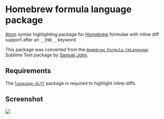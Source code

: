 # Homebrew formula language package

[Atom](https://atom.io) syntax highlighting package for [Homebrew](http://brew.sh) formulae with inline diff support after an `__END__` keyword.

This package was converted from the [`Homebrew Formula.tmLanguage`](https://github.com/samueljohn/Homebrew-formula-syntax) Sublime Text package by [Samuel John](http://www.SamuelJohn.de).

## Requirements

The [`language-diff`](https://atom.io/packages/language-diff) package is required to highlight inline diffs.

## Screenshot

![](https://raw.githubusercontent.com/josa42/atom-language-hombrew-formula/master/screenshot.png)
